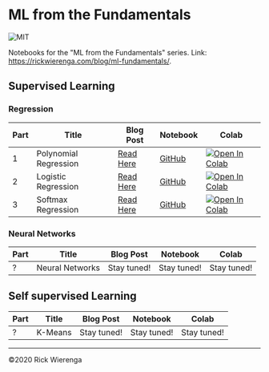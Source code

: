 # ML from the Fundamentals

![MIT](https://img.shields.io/badge/license-MIT-green)

Notebooks for the "ML from the Fundamentals" series. Link: https://rickwierenga.com/blog/ml-fundamentals/.

## Supervised Learning

### Regression

|Part|Title|Blog Post|Notebook|Colab|
|-|-|-|-|-|
|1|Polynomial Regression|[Read Here](https://rickwierenga.com/blog/ml-fundamentals/polynomial-regression.html)|[GitHub](https://github.com/rickwierenga/MLFundamentals/blob/master/1_Polynomial_Regression.ipynb)|[![Open In Colab](https://colab.research.google.com/assets/colab-badge.svg)](https://colab.research.google.com/github/rickwierenga/MLFundamentals/blob/master/1_Polynomial_Regression.ipynb)
|2|Logistic Regression|[Read Here](https://rickwierenga.com/blog/ml-fundamentals/logistic-regression.html)|[GitHub](https://github.com/rickwierenga/MLFundamentals/blob/master/2_Logistic_Regression.ipynb)|[![Open In Colab](https://colab.research.google.com/assets/colab-badge.svg)](https://colab.research.google.com/github/rickwierenga/MLFundamentals/blob/master/2_Logistic_Regression.ipynb)
|3|Softmax Regression|[Read Here](https://rickwierenga.com/blog/ml-fundamentals/softmax.html)|[GitHub](https://github.com/rickwierenga/MLFundamentals/blob/master/3_Softmax_Regression.ipynb)|[![Open In Colab](https://colab.research.google.com/assets/colab-badge.svg)](https://colab.research.google.com/github/rickwierenga/MLFundamentals/blob/master/3_Softmax_Regression.ipynb)

### Neural Networks

|Part|Title|Blog Post|Notebook|Colab|
|-|-|-|-|-|
|?|Neural Networks|Stay tuned!|Stay tuned!|Stay tuned!|


## Self supervised Learning

|Part|Title|Blog Post|Notebook|Colab|
|-|-|-|-|-|
|?|K-Means|Stay tuned!|Stay tuned!|Stay tuned!|

---
&copy;2020 Rick Wierenga
